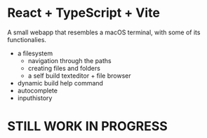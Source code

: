 # React + TypeScript + Vite

A small webapp that resembles a macOS terminal, with some of its functionalies.
- a filesystem
  - navigation through the paths
  - creating files and folders
  - a self build texteditor + file browser
- dynamic build help command
- autocomplete
- inputhistory

# STILL WORK IN PROGRESS #
